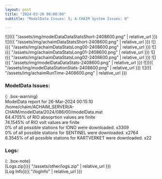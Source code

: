 ```yaml
---
layout: post
title: "2024-03-26 00:00:00"
subtitle: "ModelData Issues: 5; A-CHAIM System Issues: 0"

---
```


![]({{ "/assets/img/modelDataDataStatsShort-2408600.png" | relative_url }})
![]({{ "/assets/img/achaimDataStatsShort-2408600.png" | relative_url }})
![]({{ "/assets/img/achaimDataStatsLong00-2408600.png" | relative_url }})
![]({{ "/assets/img/achaimDataStatsLong01-2408600.png" | relative_url }})
![]({{ "/assets/img/achaimDataStatsLong02-2408600.png" | relative_url }})
![]({{ "/assets/img/modelDataDataStats-2408600.png" | relative_url }})
![]({{ "/assets/img/modelDataStationStats-2408600.png" | relative_url }})
![]({{ "/assets/img/achaimRunTime-2408600.png" | relative_url }})


### ModelData Issues:  
  
{: .box-warning}  
 ModelData report for 26-Mar-2024 00:15:10   
 /home/chaim/ACHAIM_SERVER/A-CHAIM/modelData/2024/086/00/modelData.mat   
 64.4705% of RIO absoprtion values are finite   
 74.1545% of RIO volt values are finite   
 0% of all possible stations for IONO were downloaded. x3309   
 0% of all possible stations for SENTINEL were downloaded. x2764   
 6.3545% of all possible stations for KARTVERKET were downloaded. x22   
  


### Logs:  
  
{: .box-note}  
[Logs.zip]({{ "/assets/other/logs.zip" | relative_url }})  
[Log Info]({{ "/logInfo" | relative_url }})  
